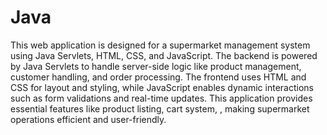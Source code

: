 # Java
This web application is designed for a supermarket management system using Java Servlets, HTML, CSS, and JavaScript. The backend is powered by Java Servlets to handle server-side logic like product management, customer handling, and order processing. The frontend uses HTML and CSS for layout and styling, while JavaScript enables dynamic interactions such as form validations and real-time updates. This application provides essential features like product listing, cart system, , making supermarket operations efficient and user-friendly.
